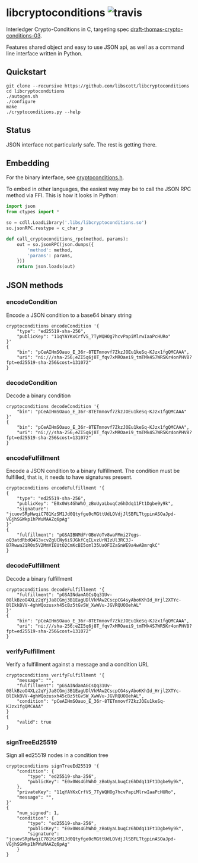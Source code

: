 # libcryptoconditions ![travis](https://travis-ci.org/libscott/libcryptoconditions.svg?branch=master)

Interledger Crypto-Conditions in C, targeting spec [draft-thomas-crypto-conditions-03](https://tools.ietf.org/html/draft-thomas-crypto-conditions-03).

Features shared object and easy to use JSON api, as well as a command line interface written in Python.

## Quickstart

```shell
git clone --recursive https://github.com/libscott/libcryptoconditions
cd libcryptoconditions
./autogen.sh
./configure
make
./cryptoconditions.py --help
```

## Status

JSON interface not particularly safe. The rest is getting there.

## Embedding

For the binary interface, see [cryptoconditions.h](./include/cryptoconditions.h).

To embed in other languages, the easiest way may be to call the JSON RPC method via FFI. This is how it looks in Python:

```python
import json
from ctypes import *

so = cdll.LoadLibrary('.libs/libcryptoconditions.so')
so.jsonRPC.restype = c_char_p

def call_cryptoconditions_rpc(method, params):
    out = so.jsonRPC(json.dumps({
        'method': method,
        'params': params,
    }))
    return json.loads(out)
```

## JSON methods

### encodeCondition

Encode a JSON condition to a base64 binary string

```shell
cryptoconditions encodeCondition '{
    "type": "ed25519-sha-256",
    "publicKey": "11qYAYKxCrfVS_7TyWQHOg7hcvPapiMlrwIaaPcHURo"
}'
{
    "bin": "pCeAIHmSOauo_E_36r-8TETmnovf7ZkzJOEu1keSq-KJzx1fgQMCAAA", 
    "uri": "ni:///sha-256;eZI5q6j8T_fqv7xMROaei9_tmTMk4S7WR5Kr4onPHV8?fpt=ed25519-sha-256&cost=131072"
}
```

### decodeCondition

Decode a binary condition

```shell
cryptoconditions decodeCondition '{
    "bin": "pCeAIHmSOauo_E_36r-8TETmnovf7ZkzJOEu1keSq-KJzx1fgQMCAAA"
}'
{
    "bin": "pCeAIHmSOauo_E_36r-8TETmnovf7ZkzJOEu1keSq-KJzx1fgQMCAAA", 
    "uri": "ni:///sha-256;eZI5q6j8T_fqv7xMROaei9_tmTMk4S7WR5Kr4onPHV8?fpt=ed25519-sha-256&cost=131072"
}
```

### encodeFulfillment

Encode a JSON condition to a binary fulfillment. The condition must be fulfilled, that is,
it needs to have signatures present.

```shell
cryptoconditions encodeFulfillment '{
{
    "type": "ed25519-sha-256",
    "publicKey": "E0x0Ws4GhWhO_zBoUyaLbuqCz6hDdq11Ft1Dgbe9y9k",
    "signature": "jcuovSRpHwqiC781KzSM1Jd0Qtyfge0cMGttUdLOVdjJlSBFLTtgpinASOaJpd-VGjhSGWkp1hPWuMAAZq6pAg"
}'
{
    "fulfillment": "pGSAIBNMdFrOBoVoTv8waFMmi27qgs-oQ3atdRbdQ4G3vcvZgUCNy6i9JGkfCqILvzUrNIzUl3RC3J-B7Rwwa21R0s5V2MmVIEUtO2CmKcBI5oml35UaOFIZaSnWE9a4wABmrqkC"
}

```

### decodeFulfillment

Decode a binary fulfillment

```shell
cryptoconditions decodeFulfillment '{
    "fulfillment": "pGSAINdamAGCsQq31Uv-08lkBzoO4XLz2qYjJa8CGmj3B1EagUDlVkMAw2CscpCG4syAboKKhId_Hrjl2XTYc-BlIkkBVV-4ghWQozusxh45cBz5tGvSW_XwWVu-JGVRQUOOehAL"
}'
{
    "bin": "pCeAIHmSOauo_E_36r-8TETmnovf7ZkzJOEu1keSq-KJzx1fgQMCAAA", 
    "uri": "ni:///sha-256;eZI5q6j8T_fqv7xMROaei9_tmTMk4S7WR5Kr4onPHV8?fpt=ed25519-sha-256&cost=131072"
}
```

### verifyFulfillment

Verify a fulfillment against a message and a condition URL

```shell
cryptoconditions verifyFulfillment '{
    "message": "",
    "fulfillment": "pGSAINdamAGCsQq31Uv-08lkBzoO4XLz2qYjJa8CGmj3B1EagUDlVkMAw2CscpCG4syAboKKhId_Hrjl2XTYc-BlIkkBVV-4ghWQozusxh45cBz5tGvSW_XwWVu-JGVRQUOOehAL",
    "condition": "pCeAIHmSOauo_E_36r-8TETmnovf7ZkzJOEu1keSq-KJzx1fgQMCAAA"
}
{
    "valid": true
}
```

### signTreeEd25519

Sign all ed25519 nodes in a condition tree

```shell
cryptoconditions signTreeEd25519 '{
    "condition": {
        "type": "ed25519-sha-256",
        "publicKey": "E0x0Ws4GhWhO_zBoUyaLbuqCz6hDdq11Ft1Dgbe9y9k",
    },
    "privateKey": "11qYAYKxCrfVS_7TyWQHOg7hcvPapiMlrwIaaPcHURo",
    "message": "",
}'
{
    "num_signed": 1,
    "condition": {
        "type": "ed25519-sha-256",
        "publicKey": "E0x0Ws4GhWhO_zBoUyaLbuqCz6hDdq11Ft1Dgbe9y9k",
        "signature": "jcuovSRpHwqiC781KzSM1Jd0Qtyfge0cMGttUdLOVdjJlSBFLTtgpinASOaJpd-VGjhSGWkp1hPWuMAAZq6pAg"
    }
}
```
